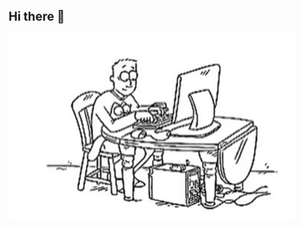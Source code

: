 ## Hi there 👋

<img src="https://github.com/nao83rus/nao83rus/blob/main/pict.jpg?raw=true" alt="The unlimited" width="600">
<!--
**nao83rus/nao83rus** is a ✨ _special_ ✨ repository because its `README.md` (this file) appears on your GitHub profile.

Here are some ideas to get you started:

- 🔭 I’m currently working on ...
- 🌱 I’m currently learning ...
- 👯 I’m looking to collaborate on ...
- 🤔 I’m looking for help with ...
- 💬 Ask me about ...
- 📫 How to reach me: ...
- 😄 Pronouns: ...
- ⚡ Fun fact: ...
-->
